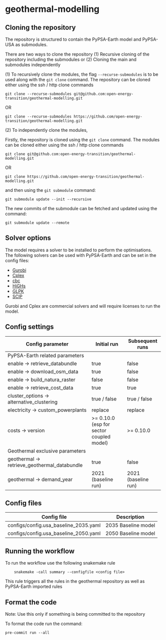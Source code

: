 # geothermal-modelling

## Cloning the repository

The repository is structured to contain the PyPSA-Earth model and PyPSA-USA as submodules. 

There are two ways to clone the repository (1) Recursive cloning of the repository including the submodules or (2) Cloning the main and submodules independently

(1) To recursively clone the modules, the flag `--recurse-submodules` is to be used along with the `git clone` command. The repository can be cloned either using the ssh / http clone commands

    git clone --recurse-submodules git@github.com:open-energy-transition/geothermal-modelling.git

OR 

    git clone --recurse-submodules https://github.com/open-energy-transition/geothermal-modelling.git

(2) To independently clone the modules,

Firstly, the repository is cloned using the `git clone` command. The modules can be cloned either using the ssh / http clone commands

    git clone git@github.com:open-energy-transition/geothermal-modelling.git
OR 

    git clone https://github.com/open-energy-transition/geothermal-modelling.git

and then using the `git submodule` command:

    git submodule update --init --recursive

The new commits of the submodule can be fetched and updated using the command:

    git submodule update --remote

## Solver options

The model requires a solver to be installed to perform the optimisations. The following solvers can be used with PyPSA-Earth and can be set in the config files:

- [Gurobi](https://support.gurobi.com/hc/en-us/articles/14799677517585-Getting-Started-with-Gurobi-Optimizer)
- [Cplex](https://www.ibm.com/products/ilog-cplex-optimization-studio)
- [cbc](https://github.com/coin-or/Cbc#DownloadandInstall)
- [HiGHs](https://highs.dev/)
- [GLPK](https://www.gnu.org/software/glpk/)
- [SCIP](https://scipopt.github.io/PySCIPOpt/docs/html/index.html)

Gurobi and Cplex are commercial solvers and will require licenses to run the model.


## Config settings

Config parameter                            | Initial run                            | Subsequent runs           | 
--------------------------------------------|----------------------------------------|---------------|
PyPSA-Earth related parameters                                                                                    |
enable -> retrieve_databundle               |true                                    |false                       |
enable -> download_osm_data                 |true                                    |false                       |
enable -> build_natura_raster               |false                                   |false                       |
enable -> retrieve_cost_data                |true                                    |true                        |
cluster_options -> alternative_clustering   |true / false                            |true / false                |
electricity -> custom_powerplants           |replace                                 |replace                     |
costs -> version                            |>= 0.10.0 (esp for sector coupled model)|>= 0.10.0                   |
Geothermal exclusive parameters             |                                        |                            |
geothermal -> retrieve_geothermal_databundle|true                                    |false                       |
geothermal -> demand_year                   |2021 (baseline run)            |2021 (baseline run)                  |

## Config files

Config file                                     |   Description                                        |
------------------------------------------------|------------------------------------------------------|
configs/config.usa_baseline_2035.yaml           | 2035 Baseline model                                  |
configs/config.usa_baseline_2050.yaml           | 2050 Baseline model                                  |


## Running the workflow

To run the workflow use the following snakemake rule
        
        snakemake -call summary --configfile <config file>

This rule triggers all the rules in the geothermal repository as well as PyPSA-Earth imported rules

## Format the code

Note: Use this only if something is being committed to the repository

To format the code run the command:

    pre-commit run --all